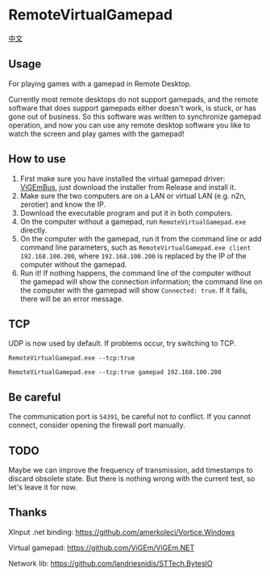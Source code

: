 # RemoteVirtualGamepad
[中文](README_zhcn.md)

## Usage
For playing games with a gamepad in Remote Desktop.

Currently most remote desktops do not support gamepads, and the remote software that does support gamepads either doesn't work, is stuck, or has gone out of business. So this software was written to synchronize gamepad operation, and now you can use any remote desktop software you like to watch the screen and play games with the gamepad!

## How to use
1. First make sure you have installed the virtual gamepad driver: [ViGEmBus](https://github.com/ViGEm/ViGEmBus), just download the installer from Release and install it.
2. Make sure the two computers are on a LAN or virtual LAN (e.g. n2n, zerotier) and know the IP.
3. Download the executable program and put it in both computers.
4. On the computer without a gamepad, run `RemoteVirtualGamepad.exe` directly.
5. On the computer with the gamepad, run it from the command line or add command line parameters, such as `RemoteVirtualGamepad.exe client 192.168.100.200`, where `192.168.100.200` is replaced by the IP of the computer without the gamepad.
6. Run it! If nothing happens, the command line of the computer without the gamepad will show the connection information; the command line on the computer with the gamepad will show `Connected: true`. If it fails, there will be an error message.

## TCP
UDP is now used by default. If problems occur, try switching to TCP.
```
RemoteVirtualGamepad.exe --tcp:true
```

```
RemoteVirtualGamepad.exe --tcp:true gamepad 192.168.100.200
```
## Be careful
The communication port is `54391`, be careful not to conflict. If you cannot connect, consider opening the firewall port manually.

## TODO
Maybe we can improve the frequency of transmission, add timestamps to discard obsolete state. But there is nothing wrong with the current test, so let's leave it for now.

## Thanks
XInput .net binding: https://github.com/amerkoleci/Vortice.Windows

Virtual gamepad: https://github.com/ViGEm/ViGEm.NET

Network lib: https://github.com/landriesnidis/STTech.BytesIO
